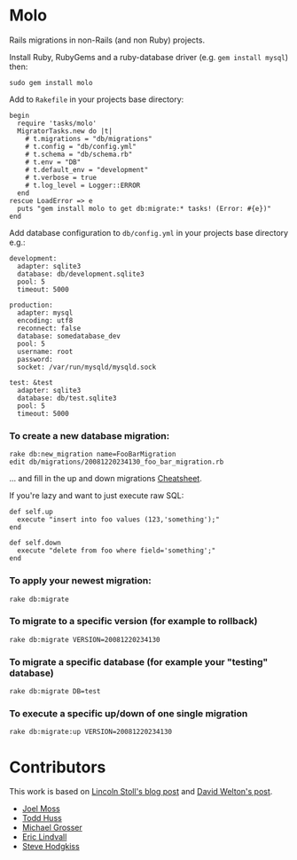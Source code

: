 Molo
====

Rails migrations in non-Rails (and non Ruby) projects.  

Install Ruby, RubyGems and a ruby-database driver (e.g. `gem install mysql`) then:

    sudo gem install molo

Add to `Rakefile` in your projects base directory:

    begin
      require 'tasks/molo'
      MigratorTasks.new do |t|
        # t.migrations = "db/migrations"
        # t.config = "db/config.yml"
        # t.schema = "db/schema.rb"
        # t.env = "DB"
        # t.default_env = "development"
        # t.verbose = true
        # t.log_level = Logger::ERROR
      end
    rescue LoadError => e
      puts "gem install molo to get db:migrate:* tasks! (Error: #{e})"
    end

Add database configuration to `db/config.yml` in your projects base directory e.g.:

    development:
      adapter: sqlite3
      database: db/development.sqlite3
      pool: 5
      timeout: 5000

    production:
      adapter: mysql
      encoding: utf8
      reconnect: false
      database: somedatabase_dev
      pool: 5
      username: root
      password:
      socket: /var/run/mysqld/mysqld.sock

    test: &test
      adapter: sqlite3
      database: db/test.sqlite3
      pool: 5
      timeout: 5000

### To create a new database migration:

    rake db:new_migration name=FooBarMigration
    edit db/migrations/20081220234130_foo_bar_migration.rb

... and fill in the up and down migrations [Cheatsheet](http://dizzy.co.uk/ruby_on_rails/cheatsheets/rails-migrations).

If you're lazy and want to just execute raw SQL:

    def self.up
      execute "insert into foo values (123,'something');"
    end

    def self.down
      execute "delete from foo where field='something';"
    end

### To apply your newest migration:

    rake db:migrate

### To migrate to a specific version (for example to rollback)

    rake db:migrate VERSION=20081220234130

### To migrate a specific database (for example your "testing" database)

    rake db:migrate DB=test

### To execute a specific up/down of one single migration

    rake db:migrate:up VERSION=20081220234130

Contributors
============
This work is based on [Lincoln Stoll's blog post](http://lstoll.net/2008/04/stand-alone-activerecord-migrations/) and [David Welton's post](http://journal.dedasys.com/2007/01/28/using-migrations-outside-of-rails).

 - [Joel Moss](http://developwithstyle.com/)
 - [Todd Huss](http://gabrito.com/)
 - [Michael Grosser](http://pragmatig.wordpress.com)
 - [Eric Lindvall](http://bitmonkey.net)
 - [Steve Hodgkiss](http://stevehodgkiss.com/)